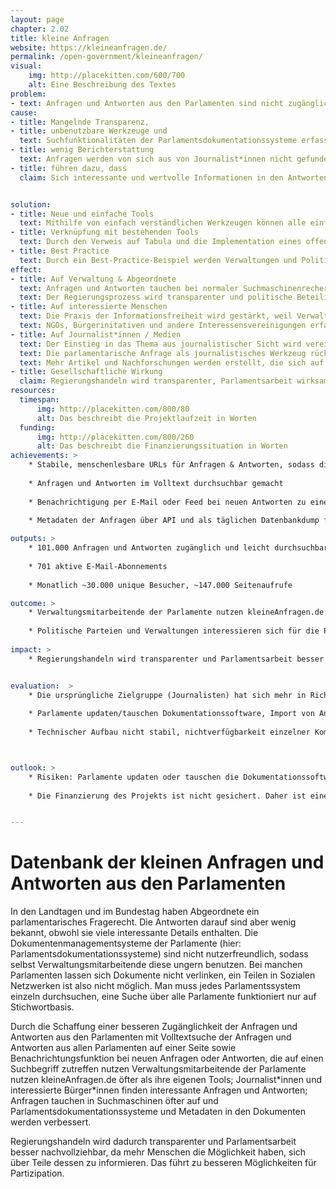 ```yaml
---
layout: page
chapter: 2.02
title: kleine Anfragen
website: https://kleineanfragen.de/
permalink: /open-government/kleineanfragen/
visual:
    img: http://placekitten.com/600/700
    alt: Eine Beschreibung des Textes
problem: 
- text: Anfragen und Antworten aus den Parlamenten sind nicht zugänglich
cause:
- title: Mangelnde Transparenz,
- title: unbenutzbare Werkzeuge und
  text: Suchfunktionalitäten der Parlamentsdokumentationssysteme erfassen nicht den vollständigen Text und teilweise ist keine Verlinkung auf Anfragen in diesen Systemen möglich
- title: wenig Berichterstattung
  text: Anfragen werden von sich aus von Journalist*innen nicht gefunden, manchmal werden sie vorab von Abgeordneten direkt an befreundete Journalist*innen weitergegeben oder darauf hingewiesen
- title: führen dazu, dass
  claim: Sich interessante und wertvolle Informationen in den Antworten finden, diese jedoch von wenigen Menschen außerhalb des Parlaments gelesen werden. 


solution:
- title: Neue und einfache Tools
  text: Mithilfe von einfach verständlichen Werkzeugen können alle einfacher auf die Anfragen & Antworten zugreifen.
- title: Verknüpfung mit bestehenden Tools
  text: Durch den Verweis auf Tabula und die Implementation eines offenen Standards (OParl) können Daten in den Antworten, aber auch die Metadaten zu allen Antworten weiterverwendet werden
- title: Best Practice
  text: Durch ein Best-Practice-Beispiel werden Verwaltungen und Politik von den Vorteilen offener Werkzeuge überzeugt.
effect:
- title: Auf Verwaltung & Abgeordnete
  text: Anfragen und Antworten tauchen bei normaler Suchmaschinenrecherche auf
  text: Der Regierungsprozess wird transparenter und politische Beteiligung wird vereinfacht
- title: Auf interessierte Menschen
  text: Die Praxis der Informationsfreiheit wird gestärkt, weil Verwaltungen online anhand von Fällen über Informationsfreiheit lernen können
  text: NGOs, Bürgerinitativen und andere Interessensvereinigungen erfahren schneller, wenn ihre Themen im Parlament angefragt werden
- title: Auf Journalist*innen / Medien
  text: Der Einstieg in das Thema aus journalistischer Sicht wird vereinfacht
  text: Die parlamentarische Anfrage als journalistisches Werkzeug rückt stärker in den Fokus der Medien
  text: Mehr Artikel und Nachforschungen werden erstellt, die sich auf Anfragen stützen
- title: Gesellschaftliche Wirkung
  claim: Regierungshandeln wird transparenter, Parlamentsarbeit wirksamer und besser nachvollziehbar, da mehr Menschen die Möglichkeit haben, sich über Teile dessen zu informieren
resources:
  timespan:
      img: http://placekitten.com/800/80
      alt: Das beschreibt die Projektlaufzeit in Worten
  funding:
      img: http://placekitten.com/800/260
      alt: Das beschreibt die Finanzierungssituation in Worten
achievements: >
    * Stabile, menschenlesbare URLs für Anfragen & Antworten, sodass diese auch per Mail oder in Sozialen Medien geteilt werden können.
   
    * Anfragen und Antworten im Volltext durchsuchbar gemacht
   
    * Benachrichtigung per E-Mail oder Feed bei neuen Antworten zu einer Suche
   
    * Metadaten der Anfragen über API und als täglichen Datenbankdump für Entwickler*innen bereitgestellt

outputs: >
    * 101.000 Anfragen und Antworten zugänglich und leicht durchsuchbar
   
    * 701 aktive E-Mail-Abonnements
   
    * Monatlich ~30.000 unique Besucher, ~147.000 Seitenaufrufe

outcome: >
    * Verwaltungsmitarbeitende der Parlamente nutzen kleineAnfragen.de öfter als ihre eigenen Tools
   
    * Politische Parteien und Verwaltungen interessieren sich für die Plattform und wollen eigene Arbeit verbessern
    
impact: >
    * Regierungshandeln wird transparenter und Parlamentsarbeit besser nachvollziehbar, da mehr Menschen die Möglichkeit haben, sich über Teile dessen zu informieren. Das führt zu besseren Möglichkeiten für Partizipation


evaluation:  >
    * Die ursprüngliche Zielgruppe (Journalisten) hat sich mehr in Richtung interessierte Bürger*innen und interessanterweise Verwaltungsmitarbeiter*innen bewegt.
    
    * Parlamente updaten/tauschen Dokumentationssoftware, Import von Anfragen & Antworten ohne Anpassung nicht mehr möglich - zeitliche Ressourcen nicht ausreichend, sodass längere Zeit keine neuen Dokumente mehr erscheinen
    
    * Technischer Aufbau nicht stabil, nichtverfügbarkeit einzelner Komponenten (Suche, Scraper, Dokumentenbereitstellung) sorgt für Ausfall der ganzen Plattform



outlook: >
    * Risiken: Parlamente updaten oder tauschen die Dokumentationssoftware, sodass der Import von Anfragen & Antworten von diesem Parlament erstmal nicht mehr funktionieren, bis eine neue Anbindung geschrieben wurde
    
    * Die Finanzierung des Projekts ist nicht gesichert. Daher ist eine langfristige Planung nicht möglich.


---
```



# Datenbank der kleinen Anfragen und Antworten aus den Parlamenten

In den Landtagen und im Bundestag haben Abgeordnete ein parlamentarisches Fragerecht. Die Antworten darauf sind aber wenig bekannt, obwohl sie viele interessante Details enthalten. Die Dokumentenmanagementsysteme der Parlamente (hier: Parlamentsdokumentationssysteme) sind nicht nutzerfreundlich, sodass selbst Verwaltungsmitarbeitende diese ungern benutzen. Bei manchen Parlamenten lassen sich Dokumente nicht verlinken, ein Teilen in Sozialen Netzwerken ist also nicht möglich. Man muss jedes Parlamentssystem einzeln durchsuchen, eine Suche über alle Parlamente funktioniert nur auf Stichwortbasis.

Durch die Schaffung einer besseren Zugänglichkeit der Anfragen und Antworten aus den Parlamenten mit Volltextsuche der Anfragen und Antworten aus allen Parlamenten auf einer Seite sowie Benachrichtungsfunktion bei neuen Anfragen oder Antworten, die auf einen Suchbegriff zutreffen nutzen Verwaltungsmitarbeitende der Parlamente nutzen kleineAnfragen.de öfter als ihre eigenen Tools; Journalist\*innen und interessierte Bürger\*innen finden interessante Anfragen und Antworten; Anfragen tauchen in Suchmaschinen öfter auf und Parlamentsdokumentationssysteme und Metadaten in den Dokumenten werden verbessert.

Regierungshandeln wird dadurch transparenter und Parlamentsarbeit besser nachvollziehbar, da mehr Menschen die Möglichkeit haben, sich über Teile dessen zu informieren. Das führt zu besseren Möglichkeiten für Partizipation.

